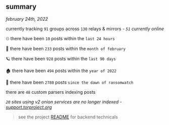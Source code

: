 
## summary
_february 24th, 2022_

currently tracking `91` groups across `130` relays & mirrors - _`51` currently online_

⏲ there have been `10` posts within the `last 24 hours`

🦈 there have been `233` posts within the `month of february`

🪐 there have been `928` posts within the `last 90 days`

🏚 there have been `494` posts within the `year of 2022`

🦕 there have been `2780` posts `since the dawn of ransomwatch`

there are `48` custom parsers indexing posts

_`20` sites using v2 onion services are no longer indexed - [support.torproject.org](https://support.torproject.org/onionservices/v2-deprecation/)_

> see the project [README](https://github.com/thetanz/ransomwatch#ransomwatch--) for backend technicals
